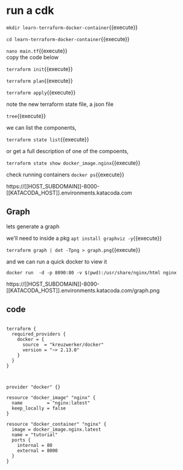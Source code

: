 # run a cdk


`mkdir learn-terraform-docker-container`{{execute}}    

`cd learn-terraform-docker-container`{{execute}}   

`nano main.tf`{{execute}}   
copy the code below

`terraform init`{{execute}}    

`terraform plan`{{execute}}    

`terraform apply`{{execute}}    

note the new terraform state file, a json file

`tree`{{execute}}

we can list the components,

`terraform state list`{{execute}}

or get a full description of one of the compoents,

`terraform state show docker_image.nginx`{{execute}}

check running containers
`docker ps`{{execute}}   

https://[[HOST_SUBDOMAIN]]-8000-[[KATACODA_HOST]].environments.katacoda.com


## Graph

lets generate a graph

we'll need to inside a pkg `apt install graphviz -y`{{execute}}

`terraform graph | dot -Tpng > graph.png`{{execute}}

and we can run a quick docker to view it

`docker run  -d -p 8090:80 -v $(pwd):/usr/share/nginx/html nginx`



https://[[HOST_SUBDOMAIN]]-8090-[[KATACODA_HOST]].environments.katacoda.com/graph.png

## code

```

terraform {
  required_providers {
    docker = {
      source  = "kreuzwerker/docker"
      version = "~> 2.13.0"
    }
  }
}



provider "docker" {}

resource "docker_image" "nginx" {
  name         = "nginx:latest"
  keep_locally = false
}

resource "docker_container" "nginx" {
  image = docker_image.nginx.latest
  name = "tutorial"
  ports {
    internal = 80
    external = 8000
  }
}

```



